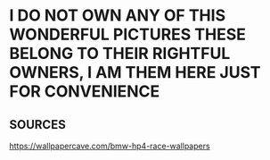 # I DO NOT OWN ANY OF THIS WONDERFUL PICTURES THESE BELONG TO THEIR RIGHTFUL OWNERS, I AM THEM HERE JUST FOR CONVENIENCE

## SOURCES

https://wallpapercave.com/bmw-hp4-race-wallpapers
